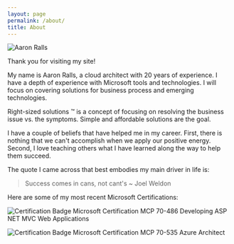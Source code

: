 ```yaml
---
layout: page
permalink: /about/
title: About
---
```




  
![Aaron Ralls][me]

Thank you for visiting my site!

My name is Aaron Ralls, a cloud architect with 20 years of experience.  I have a depth of experience with Microsoft tools and technologies. I will focus on covering solutions for business process and emerging technologies.

Right-sized solutions ™ is a concept of focusing on resolving the business issue vs. the symptoms. Simple and affordable solutions are the goal.

I have a couple of beliefs that have helped me in my career. First, there is nothing that we can't accomplish when we apply our positive energy. Second, I love teaching others what I have learned along the way to help them succeed. 

The quote I came across that best embodies my main driver in life is:
> Success comes in cans, not cant's ~ Joel Weldon


Here are some of my most recent Microsoft Certifications:

![Certification Badge Microsoft Certification MCP 70-486 Developing ASP NET MVC Web Applications][MCP70-486]
 
![Certification Badge Microsoft Certification MCP 70-535 Azure Architect][MCP70-535]
     
[me]: ../assets/images/about/aaron-ralls.jpg "Aaron Ralls software architect MCP"
[MCP70-486]: ../assets/images/about/exam-486-developing-asp-net-mvc-web-applications-300x300.png "Microsoft Certification MCP 70-486 Developing ASP NET MVC Web Applications"
[MCP70-535]: ../assets/images/about/exam-535-architecting-microsoft-azure-solutions-300x300.png "Microsoft Certification MCP 70-535 Azure Architect"

